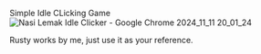 Simple Idle CLicking Game <br/>
![Nasi Lemak Idle Clicker - Google Chrome 2024_11_11 20_01_24](https://github.com/user-attachments/assets/6a86fd17-e0b0-44d4-8eae-f7388ea1ecf2) <br/>

Rusty works by me, just use it as your reference.
